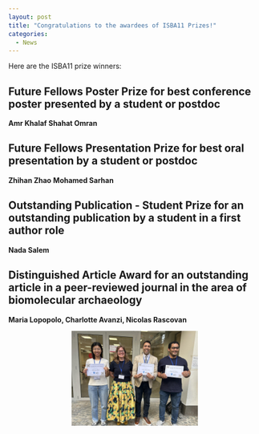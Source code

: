 ```yaml
---
layout: post
title: "Congratulations to the awardees of ISBA11 Prizes!"
categories:
  - News
---
```

Here are the ISBA11 prize winners:

## Future Fellows Poster Prize for best conference poster presented by a student or postdoc
**Amr Khalaf Shahat Omran**


## Future Fellows Presentation Prize for best oral presentation by a student or postdoc
**Zhihan Zhao**
**Mohamed Sarhan**


## Outstanding Publication - Student Prize for an outstanding publication by a student in a first author role
**Nada Salem**


## Distinguished Article Award for an outstanding article in a peer-reviewed journal in the area of biomolecular archaeology 
**Maria Lopopolo, Charlotte Avanzi, Nicolas Rascovan**

<div align="center">
<img align="center" width="50%" src="assets/images/ISBA11/ISBA11_awards.jpg" alt="ISBA11 Prize Awardees">
</div>


